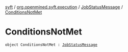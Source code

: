 [syft](../../index.md) / [org.openmined.syft.execution](../index.md) / [JobStatusMessage](index.md) / [ConditionsNotMet](./-conditions-not-met.md)

# ConditionsNotMet

`object ConditionsNotMet : `[`JobStatusMessage`](index.md)